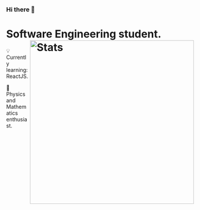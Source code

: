 ### Hi there 👋

# Software Engineering student. <img src="https://github-readme-stats.vercel.app/api?username=DiegoSE-FIME&show_icons=true&hide_border=true" alt="Stats" width="440" align="right"> 

💡 Currently learning: ReactJS.

🧪 Physics and Mathematics enthusiast.
